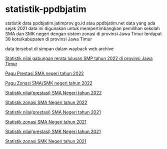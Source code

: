 # statistik-ppdbjatim
statistik data ppdbjatim.jatimprov.go.id atau ppdbjatim.net
data yang ada sejak 2021
data ini digunakan untuk mempertimbangkan pemilihan sekolah SMA dan SMK negeri dengan sistem zonasi di provinsi Jawa Timur
terdapat 38 kota/kabupaten di provinsi Jawa Timur

data tersebut di simpan dalam wayback web archive

[Statistik nilai gabungan rerata lulusan SMP tahun 2022 di provinsi Jawa Timur](https://github.com/natrya/statistik-ppdbjatim/blob/main/nilai_gabungan_2022.md)

[Pagu Prestasi SMA negeri tahun 2022](https://github.com/natrya/statistik-ppdbjatim/blob/main/pagu_prestasi_sma_smk_2022.md)

[Pagu Zonasi SMA/SMK negeri tahun 2022](https://github.com/natrya/statistik-ppdbjatim/blob/main/pagu_zonasi_sma_smk_2022.md)

[Statistik nilai(prestasi) SMA Negeri tahun 2022](https://github.com/natrya/statistik-ppdbjatim/blob/main/statistik_sma_nilai_2022.md)

[Statistik zonasi SMA Negeri tahun 2022](https://github.com/natrya/statistik-ppdbjatim/blob/main/statistik_sma_zonasi_2022.md)

[Statistik nilai(prestasi) SMA Negeri tahun 2021](https://github.com/natrya/statistik-ppdbjatim/blob/main/statistik_sma_nilai_2021.md)

[Statistik zonasi SMA Negeri tahun 2021](https://github.com/natrya/statistik-ppdbjatim/blob/main/statistik_sma_zonasi_2021.md)

[Statistik nilai(prestasi) SMK Negeri tahun 2021](https://github.com/natrya/statistik-ppdbjatim/blob/main/statistik_smk_nilai_2021.md)

[Statistik zonasi SMK Negeri tahun 2021](https://github.com/natrya/statistik-ppdbjatim/blob/main/statistik_smk_zonasi_2021.md)



